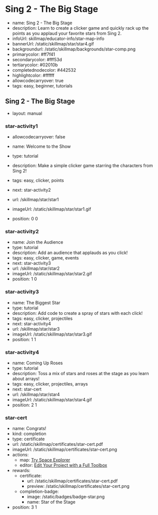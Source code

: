 # Sing 2 - The Big Stage
* name: Sing 2 - The Big Stage
* description: Learn to create a clicker game and quickly rack up the points as you applaud your favorite stars from Sing 2.
* infoUrl: skillmap/educator-info/star-map-info
* bannerUrl: /static/skillmap/star/star4.gif
* backgroundurl: /static/skillmap/backgrounds/star-comp.png
* primarycolor: #ff7f41
* secondarycolor: #fff53d
* tertiarycolor: #02010b
* completednodecolor: #442532
* highlightcolor: #ffffff
* allowcodecarryover: true
* tags: easy, beginner, tutorials


## Sing 2 - The Big Stage
* layout: manual


### star-activity1
* allowcodecarryover: false

* name: Welcome to the Show
* type: tutorial
* description: Make a simple clicker game starring the characters from Sing 2!
* tags: easy, clicker, points
* next: star-activity2
* url: /skillmap/star/star1
* imageUrl: /static/skillmap/star/star1.gif
* position: 0 0



### star-activity2
* name: Join the Audience
* type: tutorial
* description: Add an audience that applauds as you click!
* tags: easy, clicker, game, events
* next: star-activity3
* url: /skillmap/star/star2
* imageUrl: /static/skillmap/star/star2.gif
* position: 1 0


### star-activity3
* name: The Biggest Star
* type: tutorial
* description: Add code to create a spray of stars with each click!
* tags: easy, clicker, projectiles
* next: star-activity4
* url: /skillmap/star/star3
* imageUrl: /static/skillmap/star/star3.gif
* position: 1 1


### star-activity4
* name: Coming Up Roses
* type: tutorial
* description: Toss a mix of stars and roses at the stage as you learn about arrays!
* tags: easy, clicker, projectiles, arrays
* next: star-cert
* url: /skillmap/star/star4
* imageUrl: /static/skillmap/star/star4.gif
* position: 2 1


### star-cert
* name: Congrats!
* kind: completion
* type: certificate
* url: /static/skillmap/certificates/star-cert.pdf
* imageUrl: /static/skillmap/certificates/star-cert.png
* actions:
    * map: [Try Space Explorer](/skillmap/space)
    * editor: [Edit Your Project with a Full Toolbox](/)
* rewards:
    * certificate:
        * url: /static/skillmap/certificates/star-cert.pdf
        * preview: /static/skillmap/certificates/star-cert.png
    * completion-badge:
        * image: /static/badges/badge-star.png
        * name: Star of the Stage
* position: 3 1


